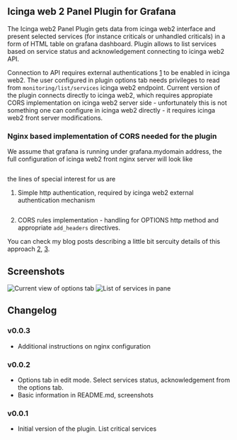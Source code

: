 ## Icinga web 2 Panel Plugin for Grafana


The Icinga web2 Panel Plugin gets data from icinga web2 interface and present selected services (for instance criticals or unhandled criticals) in a form of HTML table on grafana dashboard. Plugin allows to list services based on service status and acknowledgement connecting to icinga web2 API. 

Connection to API requires external authentications [1] to be enabled in icinga web2. The user configured in plugin options tab needs privileges to read from `monitoring/list/services` icinga web2 endpoint. Current version of the plugin connects directly to icinga web2, which requires appropiate CORS implementation on icinga web2 server side - unfortunately this is not something one can configure in icinga web2 directly - it requires icinga web2 front server modifications.

### Nginx based implementation of CORS needed for the plugin
We assume that grafana is running under grafana.mydomain address, the full configuration of icinga web2 front nginx server will look like 
```
```
the lines of special interest for us are
1) Simple http authentication, required by icinga web2 external authentication mechanism
```
```

2) CORS rules implementation - handling for OPTIONS http method and appropriate `add_headers` directives.



You can check my blog posts describing a little bit sercuity details of this approach [2][3], [3][2].

[1]: https://www.icinga.com/docs/icingaweb2/latest/doc/05-Authentication/#external-authentication
[2]: https://funinit.wordpress.com/2017/12/07/icinga-web2-and-grafana-working-together/
[3]: https://funinit.wordpress.com/2017/08/29/integrating-grafana-with-icinga2/


## Screenshots 
![Current view of options tab](https://github.com/cinek810/icingaweb2-panel/raw/master/src/img/editorTab.png)
![List of services in pane](https://github.com/cinek810/icingaweb2-panel/raw/master/src/img/servicesList.png)


## Changelog

### v0.0.3
- Additional instructions on nginx configuration

### v0.0.2

- Options tab in edit mode. Select services status, acknowledgement from the options tab. 
- Basic information in README.md, screenshots 

### v0.0.1

- Initial version of the plugin. List critical services
